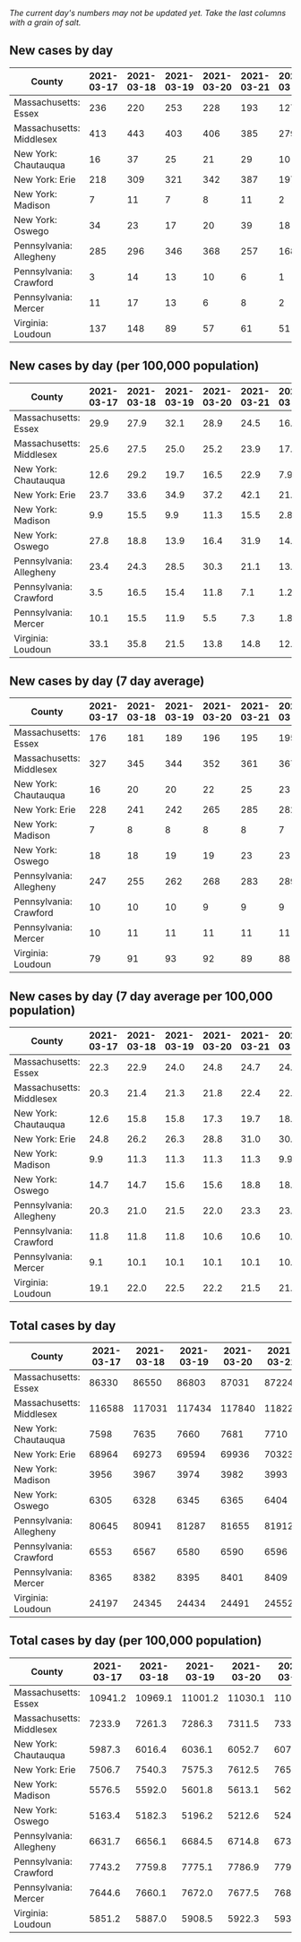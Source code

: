 _The current day's numbers may not be updated yet. Take the last columns with a grain of salt._
## New cases by day

| County | 2021-03-17 | 2021-03-18 | 2021-03-19 | 2021-03-20 | 2021-03-21 | 2021-03-22 | 2021-03-23 |
| --- | --- | --- | --- | --- | --- | --- | --- |
| Massachusetts: Essex | 236 | 220 | 253 | 228 | 193 | 127 |  |
| Massachusetts: Middlesex | 413 | 443 | 403 | 406 | 385 | 279 |  |
| New York: Chautauqua | 16 | 37 | 25 | 21 | 29 | 10 | 22 |
| New York: Erie | 218 | 309 | 321 | 342 | 387 | 197 | 306 |
| New York: Madison | 7 | 11 | 7 | 8 | 11 | 2 | 6 |
| New York: Oswego | 34 | 23 | 17 | 20 | 39 | 18 | 19 |
| Pennsylvania: Allegheny | 285 | 296 | 346 | 368 | 257 | 168 | 364 |
| Pennsylvania: Crawford | 3 | 14 | 13 | 10 | 6 | 1 | 15 |
| Pennsylvania: Mercer | 11 | 17 | 13 | 6 | 8 | 2 | 7 |
| Virginia: Loudoun | 137 | 148 | 89 | 57 | 61 | 51 | 56 |

## New cases by day (per 100,000 population)

| County | 2021-03-17 | 2021-03-18 | 2021-03-19 | 2021-03-20 | 2021-03-21 | 2021-03-22 | 2021-03-23 |
| --- | --- | --- | --- | --- | --- | --- | --- |
| Massachusetts: Essex | 29.9 | 27.9 | 32.1 | 28.9 | 24.5 | 16.1 |  |
| Massachusetts: Middlesex | 25.6 | 27.5 | 25.0 | 25.2 | 23.9 | 17.3 |  |
| New York: Chautauqua | 12.6 | 29.2 | 19.7 | 16.5 | 22.9 | 7.9 | 17.3 |
| New York: Erie | 23.7 | 33.6 | 34.9 | 37.2 | 42.1 | 21.4 | 33.3 |
| New York: Madison | 9.9 | 15.5 | 9.9 | 11.3 | 15.5 | 2.8 | 8.5 |
| New York: Oswego | 27.8 | 18.8 | 13.9 | 16.4 | 31.9 | 14.7 | 15.6 |
| Pennsylvania: Allegheny | 23.4 | 24.3 | 28.5 | 30.3 | 21.1 | 13.8 | 29.9 |
| Pennsylvania: Crawford | 3.5 | 16.5 | 15.4 | 11.8 | 7.1 | 1.2 | 17.7 |
| Pennsylvania: Mercer | 10.1 | 15.5 | 11.9 | 5.5 | 7.3 | 1.8 | 6.4 |
| Virginia: Loudoun | 33.1 | 35.8 | 21.5 | 13.8 | 14.8 | 12.3 | 13.5 |

## New cases by day (7 day average)

| County | 2021-03-17 | 2021-03-18 | 2021-03-19 | 2021-03-20 | 2021-03-21 | 2021-03-22 | 2021-03-23 |
| --- | --- | --- | --- | --- | --- | --- | --- |
| Massachusetts: Essex | 176 | 181 | 189 | 196 | 195 | 195 |  |
| Massachusetts: Middlesex | 327 | 345 | 344 | 352 | 361 | 367 |  |
| New York: Chautauqua | 16 | 20 | 20 | 22 | 25 | 23 | 23 |
| New York: Erie | 228 | 241 | 242 | 265 | 285 | 282 | 297 |
| New York: Madison | 7 | 8 | 8 | 8 | 8 | 7 | 7 |
| New York: Oswego | 18 | 18 | 19 | 19 | 23 | 23 | 24 |
| Pennsylvania: Allegheny | 247 | 255 | 262 | 268 | 283 | 289 | 298 |
| Pennsylvania: Crawford | 10 | 10 | 10 | 9 | 9 | 9 | 9 |
| Pennsylvania: Mercer | 10 | 11 | 11 | 11 | 11 | 11 | 9 |
| Virginia: Loudoun | 79 | 91 | 93 | 92 | 89 | 88 | 86 |

## New cases by day (7 day average per 100,000 population)

| County | 2021-03-17 | 2021-03-18 | 2021-03-19 | 2021-03-20 | 2021-03-21 | 2021-03-22 | 2021-03-23 |
| --- | --- | --- | --- | --- | --- | --- | --- |
| Massachusetts: Essex | 22.3 | 22.9 | 24.0 | 24.8 | 24.7 | 24.7 |  |
| Massachusetts: Middlesex | 20.3 | 21.4 | 21.3 | 21.8 | 22.4 | 22.8 |  |
| New York: Chautauqua | 12.6 | 15.8 | 15.8 | 17.3 | 19.7 | 18.1 | 18.1 |
| New York: Erie | 24.8 | 26.2 | 26.3 | 28.8 | 31.0 | 30.7 | 32.3 |
| New York: Madison | 9.9 | 11.3 | 11.3 | 11.3 | 11.3 | 9.9 | 9.9 |
| New York: Oswego | 14.7 | 14.7 | 15.6 | 15.6 | 18.8 | 18.8 | 19.7 |
| Pennsylvania: Allegheny | 20.3 | 21.0 | 21.5 | 22.0 | 23.3 | 23.8 | 24.5 |
| Pennsylvania: Crawford | 11.8 | 11.8 | 11.8 | 10.6 | 10.6 | 10.6 | 10.6 |
| Pennsylvania: Mercer | 9.1 | 10.1 | 10.1 | 10.1 | 10.1 | 10.1 | 8.2 |
| Virginia: Loudoun | 19.1 | 22.0 | 22.5 | 22.2 | 21.5 | 21.3 | 20.8 |

## Total cases by day

| County | 2021-03-17 | 2021-03-18 | 2021-03-19 | 2021-03-20 | 2021-03-21 | 2021-03-22 | 2021-03-23 |
| --- | --- | --- | --- | --- | --- | --- | --- |
| Massachusetts: Essex | 86330 | 86550 | 86803 | 87031 | 87224 | 87351 |  |
| Massachusetts: Middlesex | 116588 | 117031 | 117434 | 117840 | 118225 | 118504 |  |
| New York: Chautauqua | 7598 | 7635 | 7660 | 7681 | 7710 | 7720 | 7742 |
| New York: Erie | 68964 | 69273 | 69594 | 69936 | 70323 | 70520 | 70826 |
| New York: Madison | 3956 | 3967 | 3974 | 3982 | 3993 | 3995 | 4001 |
| New York: Oswego | 6305 | 6328 | 6345 | 6365 | 6404 | 6422 | 6441 |
| Pennsylvania: Allegheny | 80645 | 80941 | 81287 | 81655 | 81912 | 82080 | 82444 |
| Pennsylvania: Crawford | 6553 | 6567 | 6580 | 6590 | 6596 | 6597 | 6612 |
| Pennsylvania: Mercer | 8365 | 8382 | 8395 | 8401 | 8409 | 8411 | 8418 |
| Virginia: Loudoun | 24197 | 24345 | 24434 | 24491 | 24552 | 24603 | 24659 |

## Total cases by day (per 100,000 population)

| County | 2021-03-17 | 2021-03-18 | 2021-03-19 | 2021-03-20 | 2021-03-21 | 2021-03-22 | 2021-03-23 |
| --- | --- | --- | --- | --- | --- | --- | --- |
| Massachusetts: Essex | 10941.2 | 10969.1 | 11001.2 | 11030.1 | 11054.5 | 11070.6 |  |
| Massachusetts: Middlesex | 7233.9 | 7261.3 | 7286.3 | 7311.5 | 7335.4 | 7352.7 |  |
| New York: Chautauqua | 5987.3 | 6016.4 | 6036.1 | 6052.7 | 6075.5 | 6083.4 | 6100.7 |
| New York: Erie | 7506.7 | 7540.3 | 7575.3 | 7612.5 | 7654.6 | 7676.0 | 7709.4 |
| New York: Madison | 5576.5 | 5592.0 | 5601.8 | 5613.1 | 5628.6 | 5631.4 | 5639.9 |
| New York: Oswego | 5163.4 | 5182.3 | 5196.2 | 5212.6 | 5244.5 | 5259.2 | 5274.8 |
| Pennsylvania: Allegheny | 6631.7 | 6656.1 | 6684.5 | 6714.8 | 6735.9 | 6749.8 | 6779.7 |
| Pennsylvania: Crawford | 7743.2 | 7759.8 | 7775.1 | 7786.9 | 7794.0 | 7795.2 | 7812.9 |
| Pennsylvania: Mercer | 7644.6 | 7660.1 | 7672.0 | 7677.5 | 7684.8 | 7686.6 | 7693.0 |
| Virginia: Loudoun | 5851.2 | 5887.0 | 5908.5 | 5922.3 | 5937.0 | 5949.4 | 5962.9 |
